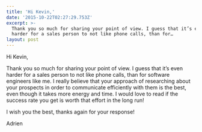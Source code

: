 ```yaml
---
title: 'Hi Kevin,'
date: '2015-10-22T02:27:29.753Z'
excerpt: >-
  Thank you so much for sharing your point of view. I guess that it’s even
  harder for a sales person to not like phone calls, than for…
layout: post
---
```

Hi Kevin,

Thank you so much for sharing your point of view. I guess that it’s even harder for a sales person to not like phone calls, than for software engineers like me. I really believe that your approach of researching about your prospects in order to communicate efficiently with them is the best, even though it takes more energy and time. I would love to read if the success rate you get is worth that effort in the long run!

I wish you the best, thanks again for your response!

Adrien
